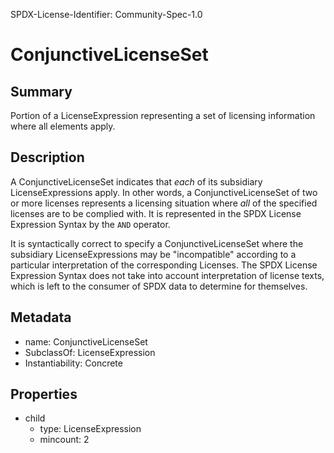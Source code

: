 SPDX-License-Identifier: Community-Spec-1.0

# ConjunctiveLicenseSet

## Summary

Portion of a LicenseExpression representing a set of licensing information
where all elements apply.

## Description

A ConjunctiveLicenseSet indicates that _each_ of its subsidiary
LicenseExpressions apply. In other words, a ConjunctiveLicenseSet of two or
more licenses represents a licensing situation where _all_ of the specified
licenses are to be complied with. It is represented in the SPDX License
Expression Syntax by the `AND` operator.

It is syntactically correct to specify a ConjunctiveLicenseSet where the
subsidiary LicenseExpressions may be "incompatible" according to a particular
interpretation of the corresponding Licenses. The SPDX License Expression
Syntax does not take into account interpretation of license texts, which is
left to the consumer of SPDX data to determine for themselves.

## Metadata

- name: ConjunctiveLicenseSet
- SubclassOf: LicenseExpression
- Instantiability: Concrete

## Properties

- child
  - type: LicenseExpression
  - mincount: 2

